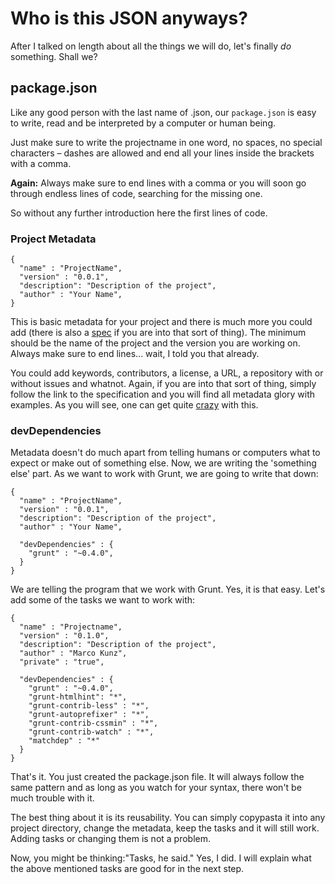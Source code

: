 # Who is this JSON anyways?

After I talked on length about all the things we will do, let's finally *do* something. Shall we?

## package.json

Like any good person with the last name of .json, our `package.json` is easy to write, read and be interpreted by a computer or human being.

Just make sure to write the projectname in one word, no spaces, no special characters – dashes are allowed and end all your lines inside the brackets with a comma.

**Again:** Always make sure to end lines with a comma or you will soon go through endless lines of code, searching for the missing one.

So without any further introduction here the first lines of code.

### Project Metadata

```
{
  "name" : "ProjectName",
  "version" : "0.0.1",
  "description": "Description of the project",
  "author" : "Your Name",
}
```

This is basic metadata for your project and there is much more you could add (there is also a [spec](https://www.npmjs.org/doc/json.html) if you are into that sort of thing). The minimum should be the name of the project and the version you are working on. Always make sure to end lines... wait, I told you that already.

You could add keywords, contributors, a license, a URL, a repository with or without issues and whatnot. Again, if you are into that sort of thing, simply follow the link to the specification and you will find all metadata glory with examples. As you will see, one can get quite [crazy](http://registry.npmjs.org/npm/latest) with this.

### devDependencies

Metadata doesn't do much apart from telling humans or computers what to expect or make out of something else. Now, we are writing the 'something else' part. As we want to work with Grunt, we are going to write that down:

```
{
  "name" : "ProjectName",
  "version" : "0.0.1",
  "description": "Description of the project",
  "author" : "Your Name",

  "devDependencies" : {
    "grunt" : "~0.4.0",
  }
}
```

We are telling the program that we work with Grunt. Yes, it is that easy. Let's add some of the tasks we want to work with:

```
{
  "name" : "Projectname",
  "version" : "0.1.0",
  "description": "Description of the project",
  "author" : "Marco Kunz",
  "private" : "true",

  "devDependencies" : {
    "grunt" : "~0.4.0",
    "grunt-htmlhint": "*",
    "grunt-contrib-less" : "*",
    "grunt-autoprefixer" : "*",
    "grunt-contrib-cssmin" : "*",
    "grunt-contrib-watch" : "*",
    "matchdep" : "*"
  }
}
```

That's it. You just created the package.json file. It will always follow the same pattern and as long as you watch for your syntax, there won't be much trouble with it.

The best thing about it is its reusability. You can simply copypasta it into any project directory, change the metadata, keep the tasks and it will still work. Adding tasks or changing them is not a problem.

Now, you might be thinking:"Tasks, he said." Yes, I did. I will explain what the above mentioned tasks are good for in the next step.